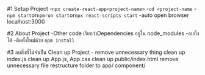 #1 Setup Project
-`npx create-react-app<project-name>`
-`cd <project-name`
-`npm start`or`npmrun start`or`npx react-scripts start`
-auto open browser localhost:3000

#2 About Project
-Other code เรียกว่าDependencies อยู่ใน node_modules
-ลบทิ้งได้
-ติดตั้งใหม่ด้วย `npm install`



#3 ลบสิ่งที่ไม่จำเป็น
 Clean up Project - remove unnecessary thing
clean up index.js
clean up App.js, App.css
clean up public/index.html
remove unnecessary file
restructure folder to app/ component/